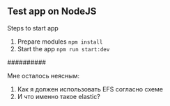## Test app on NodeJS

Steps to start app

1. Prepare modules `npm install`
2. Start the app `npm run start:dev`

##########

Мне осталось неясным: 
1. Как я должен использовать EFS согласно схеме
2. И что именно такое elastic?

